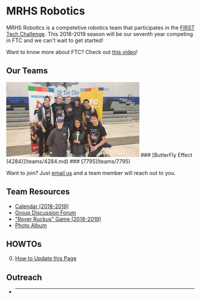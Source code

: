 # MRHS Robotics

MRHS Robotics is a competetive robotics team that participates in the [FIRST Tech Challenge](https://www.firstinspires.org/robotics/ftc).  This 2018-2019 season will be our seventh year competing in FTC and we can't wait to get started! 

Want to know more about FTC?  Check out [this video](https://youtu.be/TLEvZgHWnrk)!

## Our Teams
<img src="images/4284_connect_award.jpg" alt="Team 4284" height="200">
### [ButterFly Effect (4284)](teams/4284.md)
### [7795](teams/7795)

Want to join?  Just [email us](mailto:mrhs-robotics-team@@googlegroups.com) and a team member will reach out to you.

## Team Resources

* [Calendar (2018-2019)](resources/calendar.md)
* [Group Discussion Forum](resources/group.md)
* ["Rover Ruckus" Game (2018-2019)](resources/rr_game.md)
* [Photo Album](resources/photos.md)

## HOWTOs

0. [How to Update this Page](howtos/howto_contribute.md)

## Outreach
* --------

